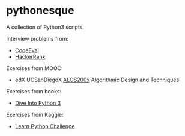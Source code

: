# pythonesque

A collection of Python3 scripts.

Interview problems from:
   * [CodeEval](https://github.com/egalli64/pythonesque/tree/master/ce)
   * [HackerRank](https://github.com/egalli64/pythonesque/tree/master/hr)

Exercises from MOOC:
   * edX UCSanDiegoX [ALGS200x](https://github.com/egalli64/pythonesque/tree/master/algs200x) Algorithmic Design and Techniques

Exercises from books:
   * [Dive Into Python 3](https://github.com/egalli64/pythonesque/tree/master/dive)

Exercises from Kaggle:
   * [Learn Python Challenge](https://github.com/egalli64/pythonesque/tree/master/kaggle/LearnPythonChallenge)